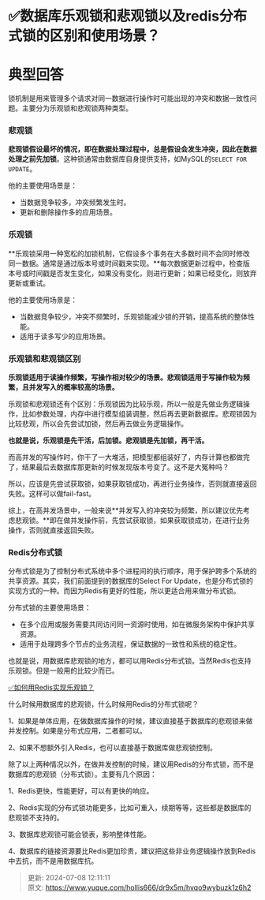 # ✅数据库乐观锁和悲观锁以及redis分布式锁的区别和使用场景？

# 典型回答


锁机制是用来管理多个请求对同一数据进行操作时可能出现的冲突和数据一致性问题。主要分为乐观锁和悲观锁两种类型。



### 悲观锁
**悲观锁假设最坏的情况，即在数据处理过程中，总是假设会发生冲突，因此在数据处理之前先加锁**。这种锁通常由数据库自身提供支持，如MySQL的`SELECT FOR UPDATE`。



他的主要使用场景是：



+ 当数据竞争较多，冲突频繁发生时。
+ 更新和删除操作多的应用场景。



### 乐观锁
**乐观锁采用一种宽松的加锁机制，它假设多个事务在大多数时间不会同时修改同一数据。通常是通过版本号或时间戳来实现。**每次数据更新过程中，检查版本号或时间戳是否发生变化，如果没有变化，则进行更新；如果已经变化，则放弃更新或重试。



他的主要使用场景是：



+ 当数据竞争较少，冲突不频繁时，乐观锁能减少锁的开销，提高系统的整体性能。
+ 适用于读多写少的应用场景。



### 乐观锁和悲观锁区别


**乐观锁适用于读操作频繁，写操作相对较少的场景。悲观锁适用于写操作较为频繁，且并发写入的概率较高的场景。**



乐观锁和悲观锁还有个区别：乐观锁因为比较乐观，所以一般是先做业务逻辑操作，比如参数处理，内存中进行模型组装调整，然后再去更新数据库。悲观锁因为比较悲观，所以会先尝试加锁，然后再去做业务逻辑操作。



**也就是说，乐观锁是先干活，后加锁。悲观锁是先加锁，再干活。**



而高并发的写操作时，你干了一大堆活，把模型都组装好了，内存计算也都做完了，结果最后去数据库那更新的时候发现版本号变了。这不是大冤种吗？



所以，应该是先尝试获取锁，如果获取锁成功，再进行业务操作，否则就直接返回失败。这样可以做fail-fast。



综上，在高并发场景中，一般来说**并发写入的冲突较为频繁，所以建议优先考虑悲观锁。**即在做并发操作前，先尝试获取锁，如果获取锁成功，在进行业务操作，否则就直接返回失败。



### Redis分布式锁


分布式锁是为了控制分布式系统中多个进程间的执行顺序，用于保护跨多个系统的共享资源。其实，我们前面提到的数据库的Select For Update，也是分布式锁的实现方式的一种。而因为Redis有更好的性能，所以更适合用来做分布式锁。



分布式锁的主要使用场景：

+ 在多个应用或服务需要共同访问同一资源时使用，如在微服务架构中保护共享资源。
+ 适用于处理跨多个节点的业务流程，保证数据的一致性和系统的稳定性。



也就是说，用数据库悲观锁的地方，都可以用Redis分布式锁。当然Redis也支持乐观锁。但是一般用的比较少而已。



[✅如何用Redis实现乐观锁？](https://www.yuque.com/hollis666/dr9x5m/graqik44khnn7owf)



什么时候用数据库的悲观锁，什么时候用Redis的分布式锁呢？



1、如果是单体应用，在做数据库操作的时候，建议直接基于数据库的悲观锁来做并发控制。如果是分布式应用，二者都可以。

2、如果不想额外引入Redis，也可以直接基于数据库做悲观锁控制。



除了以上两种情况以外，在做并发控制的时候，建议用Redis的分布式锁，而不是数据库的悲观锁（分布式锁）。主要有几个原因：



1、Redis更快，性能更好，可以有更快的响应。

2、Redis实现的分布式锁功能更多，比如可重入，续期等等，这些都是数据库的悲观锁不支持的。

3、数据库悲观锁可能会锁表，影响整体性能。

4、数据库的链接资源要比Redis更加珍贵，建议把这些非业务逻辑操作放到Redis中去抗，而不是用数据库抗。









> 更新: 2024-07-08 12:11:11  
> 原文: <https://www.yuque.com/hollis666/dr9x5m/hvqo9wybuzk1z6h2>